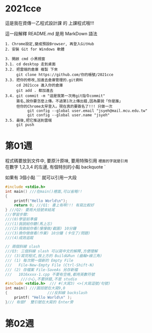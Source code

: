 # 2021cce
這是我在資傳一乙程式設計課 的 上課程式哦!!!

這一段解釋 README.md 是用 MarkDown 語法

```
1. Chrome設定,變成預設Browser, 再登入GitHub
2. 安裝 Git for Windows 軟體

3. 開啟 cmd 小黑視窗
3.1. cd desktop 走到桌面
3.2. 把雲端的倉庫 複製 下來
     git clone https://github.com/你的帳號/2021cce
3.3. 把你的修改,加進去倉庫管理的.git資料
     cd 2021cce 進入你的倉庫
     git add . 都加進去
3.4. git commit -m "這是我第一次用git指令commit"
     簽名,說你要怎麼上傳。不過第1次上傳出錯,因為要說「你是誰」
     但你的Chrome太早登入。現在真的要簽名了!!! 只做一次
          git config --global user.email "jsyeh@mail.mcu.edu.tw"
          git config --global user.name "jsyeh"
3.5. 最後,把它推送到雲端
     git push
```

# 第01週

程式碼要放到文件中, 要原汁原味, 要用特殊引用  `裡面的字就是引用`  
在數字 1,2,3,4 的左邊, 有個特別的小點 backquote \`

如果有 3個小點 \`\`\` 就可以引用一大段

```C
#include <stdio.h>
int main() ///在main()裡面,可以省略!!
{
    printf("Hello World\n");
    return 0; ///Q1: 書上有啊!!! 有寫比較好
} ///Q2: 要用大括號來結尾
///學習步驟:
///(0)學習前準備
///(1)我說給你聽(馬上忘)
///(2)我做給你看(慢慢做/截圖) 10分鐘
///(3)換你做做看(作業) 10分鐘 (卡住了/問題)
///(4)成效追蹤
```

```C
// 兩個斜線 slash
///Q3: 三個斜線 slash 可以寫中文的解釋,方便理解
/// (3)寫完程式,按上方的 Build&Run (齒輪+綠三角)
/// (1) 每次開一個新的 Empty File
///   File-New-Empty File (Ctrl-Shift-N)
/// (2) 存檔案 File-SaveAs 另存新檔
///   1016xxxx-1.cpp 不要有空格,都用英數符號
       ///小心,不要拼錯,不是 studio
#include <stdio.h>  /// #(大寫3) <>(大寫逗號/句號)
int main() ///圓括號在大寫9,0
{                  ///反斜線 backslash
    printf( "Hello World\n" );
}/// 有個f  雙引號在大寫的 Enter旁
```
# 第02週
